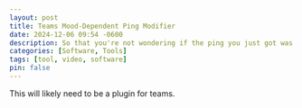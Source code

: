 ```yaml
---
layout: post
title: Teams Mood-Dependent Ping Modifier
date: 2024-12-06 09:54 -0600
description: So that you're not wondering if the ping you just got was positive or negative in context/mood/etc. Were you notified, requested, or fired?
categories: [Software, Tools]
tags: [tool, video, software]
pin: false
---
```

This will likely need to be a plugin for teams.